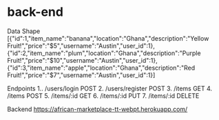 # back-end
Data Shape
[{"id":1,"item_name":"banana","location":"Ghana","description":"Yellow Fruit!","price":"$5","username":"Austin","user_id":1},{"id":2,"item_name":"plum","location":"Ghana","description":"Purple Fruit!","price":"$10","username":"Austin","user_id":1},{"id":3,"item_name":"apple","location":"Ghana","description":"Red Fruit!","price":"$7","username":"Austin","user_id":1}]

Endpoints
1.. /users/login POST
2. /users/register POST
3. /items GET
4. /items POST
5. /items/:id GET
6. /items/:id PUT
7. /items/:id DELETE

Backend 
https://african-marketplace-tt-webpt.herokuapp.com/